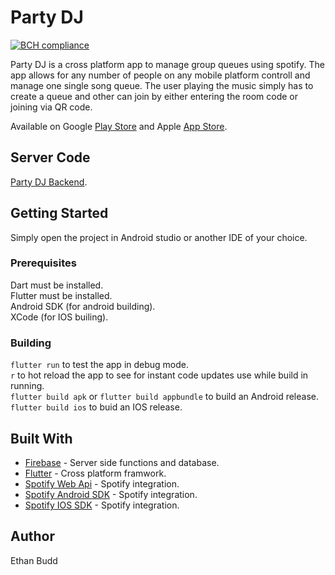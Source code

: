 # Party DJ

[![BCH compliance](https://bettercodehub.com/edge/badge/budde25/PartyDJ?branch=master)](https://bettercodehub.com/)  
  
Party DJ is a cross platform app to manage group queues using spotify. The app allows for any number of people on any mobile platform
controll and manage one single song queue. The user playing the music simply has to create a queue and other can join by either entering
the room code or joining via QR code.

Available on Google [Play Store](https://play.google.com/store/apps/details?id=dev.budde.spotify_queue) and Apple [App Store](https://apps.apple.com/us/app/party-music-queue/id1497405326?ls=1).

## Server Code
[Party DJ Backend](https://github.com/budde25/queue-backend).

## Getting Started

Simply open the project in Android studio or another IDE of your choice.

### Prerequisites
Dart must be installed.  
Flutter must be installed.  
Android SDK (for android building).  
XCode (for IOS builing).  

### Building
`flutter run` to test the app in debug mode.  
`r` to hot reload the app to see for instant code updates use while build in running.  
`flutter build apk` or `flutter build appbundle` to build an Android release.  
`flutter build ios` to buid an IOS release.  

## Built With
* [Firebase](https://firebase.google.com/) - Server side functions and database.  
* [Flutter](https://flutter.dev/) - Cross platform framwork.  
* [Spotify Web Api](https://developer.spotify.com/documentation/web-api/) - Spotify integration.  
* [Spotify Android SDK](https://developer.spotify.com/documentation/android/) - Spotify integration.  
* [Spotify IOS SDK](https://developer.spotify.com/documentation/ios/) - Spotify integration.  

## Author
Ethan Budd
